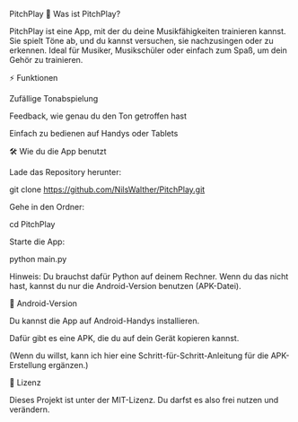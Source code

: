 PitchPlay
🎵 Was ist PitchPlay?

PitchPlay ist eine App, mit der du deine Musikfähigkeiten trainieren kannst.
Sie spielt Töne ab, und du kannst versuchen, sie nachzusingen oder zu erkennen. Ideal für Musiker, Musikschüler oder einfach zum Spaß, um dein Gehör zu trainieren.

⚡ Funktionen

Zufällige Tonabspielung

Feedback, wie genau du den Ton getroffen hast

Einfach zu bedienen auf Handys oder Tablets

🛠️ Wie du die App benutzt

Lade das Repository herunter:

git clone https://github.com/NilsWalther/PitchPlay.git


Gehe in den Ordner:

cd PitchPlay


Starte die App:

python main.py


Hinweis: Du brauchst dafür Python auf deinem Rechner. Wenn du das nicht hast, kannst du nur die Android-Version benutzen (APK-Datei).

📱 Android-Version

Du kannst die App auf Android-Handys installieren.

Dafür gibt es eine APK, die du auf dein Gerät kopieren kannst.

(Wenn du willst, kann ich hier eine Schritt-für-Schritt-Anleitung für die APK-Erstellung ergänzen.)

📝 Lizenz

Dieses Projekt ist unter der MIT-Lizenz. Du darfst es also frei nutzen und verändern.
